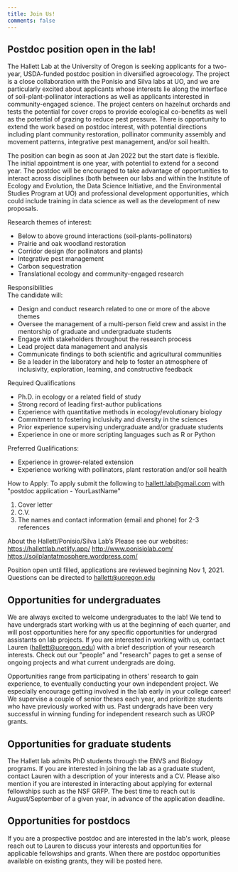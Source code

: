 ```yaml
---
title: Join Us!
comments: false
---
```


## Postdoc position open in the lab! 
The Hallett Lab at the University of Oregon is seeking applicants for a two-year, USDA-funded postdoc position in diversified agroecology. The project is a close collaboration with the Ponisio and Silva labs at UO, and we are particularly excited about applicants whose interests lie along the interface of soil-plant-pollinator interactions as well as applicants interested in community-engaged science. The project centers on hazelnut orchards and tests the potential for cover crops to provide ecological co-benefits as well as the potential of grazing to reduce pest pressure. There is opportunity to extend the work based on postdoc interest, with potential directions including plant community restoration, pollinator community assembly and movement patterns, integrative pest management, and/or soil health. 

The position can begin as soon at Jan 2022 but the start date is flexible. The initial appointment is one year, with potential to extend for a second year. The postdoc will be encouraged to take advantage of opportunities to interact across disciplines (both between our labs and within the Institute of Ecology and Evolution, the Data Science Initiative, and the Environmental Studies Program at UO) and professional development opportunities, which could include training in data science as well as the development of new proposals.

Research themes of interest: 
- Below to above ground interactions (soil-plants-pollinators)  
- Prairie and oak woodland restoration  
- Corridor design (for pollinators and plants)  
- Integrative pest management   
- Carbon sequestration  
- Translational ecology and community-engaged research  

Responsibilities  
The candidate will:
- Design and conduct research related to one or more of the above themes   
-	Oversee the management of a multi-person field crew and assist in the mentorship of graduate and undergraduate students  
- Engage with stakeholders throughout the research process   
-	Lead project data management and analysis  
-	Communicate findings to both scientific and agricultural communities  
- Be a leader in the laboratory and help to foster an atmosphere of inclusivity, exploration, learning, and constructive feedback  

Required Qualifications
- Ph.D. in ecology or a related field of study  
- Strong record of leading first-author publications  
-	Experience with quantitative methods in ecology/evolutionary biology  
-	Commitment to fostering inclusivity and diversity in the sciences  
-	Prior experience supervising undergraduate and/or graduate students  
-	Experience in one or more scripting languages such as R or Python  

Preferred Qualifications:
-	Experience in grower-related extension  
-	Experience working with pollinators, plant restoration and/or soil health  


How to Apply:
To apply submit the following to hallett.lab@gmail.com 
with "postdoc application - YourLastName"

1) Cover letter
2) C.V.
3) The names and contact information (email and phone) for 2-3 references

About the Hallett/Ponisio/Silva Lab’s
Please see our websites:
https://hallettlab.netlify.app/
http://www.ponisiolab.com/
https://soilplantatmosphere.wordpress.com/

Position open until filled, applications are reviewed beginning Nov 1, 2021. Questions can be directed to hallett@uoregon.edu


## Opportunities for undergraduates
We are always excited to welcome undergraduates to the lab! We tend to have undergrads start working with us at the beginning of each quarter, and will post opportunities here for any specific opportunities for undergrad assistants on lab projects. If you are interested in working with us, contact Lauren (hallett@uoregon.edu) with a brief description of your research interests. Check out our "people" and "research" pages to get a sense of ongoing projects and what current undergrads are doing.

Opportunities range from participating in others' research to gain experience, to eventually conducting your own independent project. We especially encourage getting involved in the lab early in your college career! We supervise a couple of senior theses each year, and prioritize students who have previously worked with us. Past undergrads have been very successful in winning funding for independent research such as UROP grants.


## Opportunities for graduate students
The Hallett lab admits PhD students through the ENVS and Biology programs. If you are interested in joining the lab as a graduate student, contact Lauren with a description of your interests and a CV. Please also mention if you are interested in interacting about applying for external fellowships such as the NSF GRFP. The best time to reach out is August/September of a given year, in advance of the application deadline. 


## Opportunities for postdocs
If you are a prospective postdoc and are interested in the lab's work, please reach out to Lauren to discuss your interests and opportunities for applicable fellowships and grants.
When there are postdoc opportunities available on existing grants, they will be posted here.


